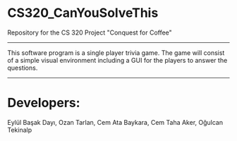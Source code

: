 # CS320_CanYouSolveThis
Repository for the CS 320 Project "Conquest for Coffee"
***
This software program is a single player trivia game. 
The game will consist of a simple visual environment including a GUI for the players to answer the questions.
***
# Developers:
Eylül Başak Dayı, Ozan Tarlan, Cem Ata Baykara, Cem Taha Aker, Oğulcan Tekinalp
